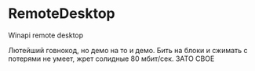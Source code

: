 # RemoteDesktop
Winapi remote desktop


Лютейший говнокод, но демо на то и демо. Бить на блоки и сжимать с потерями не умеет, жрет солидные 80 мбит/сек. ЗАТО СВОЕ
